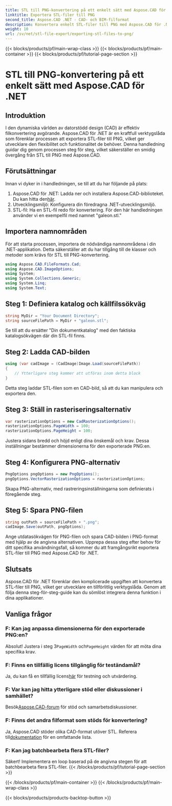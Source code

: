 ```yaml
---
title: STL till PNG-konvertering på ett enkelt sätt med Aspose.CAD för .NET
linktitle: Exportera STL-filer till PNG
second_title: Aspose.CAD .NET - CAD- och BIM-filformat
description: Konvertera enkelt STL-filer till PNG med Aspose.CAD för .NET. Följ vår steg-för-steg-guide för sömlös integration. Ladda ner nu!
weight: 10
url: /sv/net/stl-file-export/exporting-stl-files-to-png/
---
```


{{< blocks/products/pf/main-wrap-class >}}
{{< blocks/products/pf/main-container >}}
{{< blocks/products/pf/tutorial-page-section >}}

# STL till PNG-konvertering på ett enkelt sätt med Aspose.CAD för .NET

## Introduktion
I den dynamiska världen av datorstödd design (CAD) är effektiv filkonvertering avgörande. Aspose.CAD för .NET är en kraftfull verktygslåda som förenklar processen att exportera STL-filer till PNG, vilket ger utvecklare den flexibilitet och funktionalitet de behöver. Denna handledning guidar dig genom processen steg för steg, vilket säkerställer en smidig övergång från STL till PNG med Aspose.CAD.
## Förutsättningar
Innan vi dyker in i handledningen, se till att du har följande på plats:
1.  Aspose.CAD för .NET: Ladda ner och installera Aspose.CAD-biblioteket. Du kan hitta den[här](https://releases.aspose.com/cad/net/).
2. Utvecklingsmiljö: Konfigurera din föredragna .NET-utvecklingsmiljö.
3. STL-fil: Ha en STL-fil redo för konvertering. För den här handledningen använder vi en exempelfil med namnet "galeon.stl."
## Importera namnområden
För att starta processen, importera de nödvändiga namnområdena i din .NET-applikation. Detta säkerställer att du har tillgång till de klasser och metoder som krävs för STL till PNG-konvertering.
```csharp
using Aspose.CAD.FileFormats.Cad;
using Aspose.CAD.ImageOptions;
using System;
using System.Collections.Generic;
using System.Linq;
using System.Text;
```
## Steg 1: Definiera katalog och källfilssökväg
```csharp
string MyDir = "Your Document Directory";
string sourceFilePath = MyDir + "galeon.stl";
```
Se till att du ersätter "Din dokumentkatalog" med den faktiska katalogsökvägen där din STL-fil finns.
## Steg 2: Ladda CAD-bilden
```csharp
using (var cadImage = (CadImage)Image.Load(sourceFilePath))
{
    // Ytterligare steg kommer att utföras inom detta block
}
```
Detta steg laddar STL-filen som en CAD-bild, så att du kan manipulera och exportera den.
## Steg 3: Ställ in rasteriseringsalternativ
```csharp
var rasterizationOptions = new CadRasterizationOptions();
rasterizationOptions.PageWidth = 100;
rasterizationOptions.PageHeight = 100;
```
Justera sidans bredd och höjd enligt dina önskemål och krav. Dessa inställningar bestämmer dimensionerna för den exporterade PNG:en.
## Steg 4: Konfigurera PNG-alternativ
```csharp
PngOptions pngOptions = new PngOptions();
pngOptions.VectorRasterizationOptions = rasterizationOptions;
```
Skapa PNG-alternativ, med rastreringsinställningarna som definierats i föregående steg.
## Steg 5: Spara PNG-filen
```csharp
string outPath = sourceFilePath + ".png";
cadImage.Save(outPath, pngOptions);
```
Ange utdatasökvägen för PNG-filen och spara CAD-bilden i PNG-format med hjälp av de angivna alternativen.
Upprepa dessa steg efter behov för ditt specifika användningsfall, så kommer du att framgångsrikt exportera STL-filer till PNG med Aspose.CAD för .NET.
## Slutsats
Aspose.CAD för .NET förenklar den komplicerade uppgiften att konvertera STL-filer till PNG, vilket ger utvecklare en tillförlitlig verktygslåda. Genom att följa denna steg-för-steg-guide kan du sömlöst integrera denna funktion i dina applikationer.
## Vanliga frågor
### F: Kan jag anpassa dimensionerna för den exporterade PNG:en?
 Absolut! Justera i steg 3`PageWidth` och`PageHeight` värden för att möta dina specifika krav.
### F: Finns en tillfällig licens tillgänglig för teständamål?
 Ja, du kan få en tillfällig licens[här](https://purchase.aspose.com/temporary-license/) för testning och utvärdering.
### F: Var kan jag hitta ytterligare stöd eller diskussioner i samhället?
 Besök[Aspose.CAD-forum](https://forum.aspose.com/c/cad/19) för stöd och samarbetsdiskussioner.
### F: Finns det andra filformat som stöds för konvertering?
 Ja, Aspose.CAD stöder olika CAD-format utöver STL. Referera till[dokumentation](https://reference.aspose.com/cad/net/) för en omfattande lista.
### F: Kan jag batchbearbeta flera STL-filer?
Säkert! Implementera en loop baserad på de angivna stegen för att batchbearbeta flera STL-filer.
{{< /blocks/products/pf/tutorial-page-section >}}

{{< /blocks/products/pf/main-container >}}
{{< /blocks/products/pf/main-wrap-class >}}

{{< blocks/products/products-backtop-button >}}
